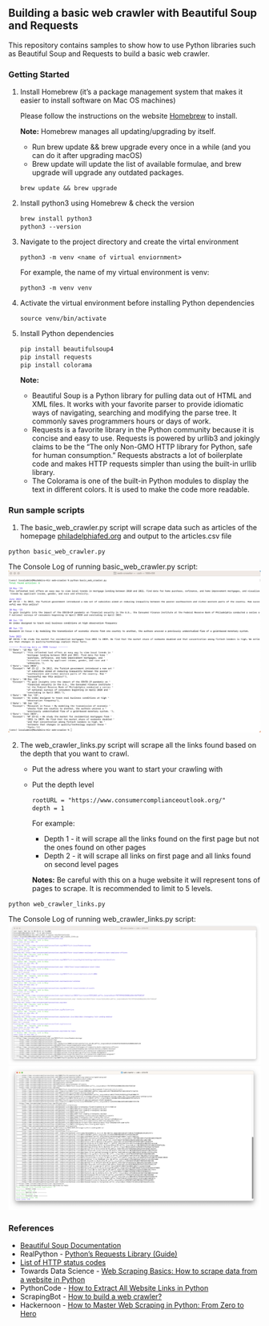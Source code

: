 ## **Building a basic web crawler with Beautiful Soup and Requests**
This repository contains samples to show how to use Python libraries such as Beautiful Soup and Requests to build a basic web crawler.

### **Getting Started**
1. Install Homebrew (it’s a package management system that makes it easier to install software on Mac OS machines)
    
    Please follow the instructions on the website [Homebrew](https://brew.sh/) to install.

    **Note:** Homebrew manages all updating/upgrading by itself.
    - Run brew update && brew upgrade every once in a while (and you can do it after upgrading macOS)
    - Brew update will update the list of available formulae, and brew upgrade will upgrade any outdated packages.
    ```
    brew update && brew upgrade
    ```
2. Install python3 using Homebrew & check the version
    ```
    brew install python3
    python3 --version
    ```
3. Navigate to the project directory and create the virtal environment
    ```
    python3 -m venv <name of virtual enviornment>
    ```
    For example, the name of my virtual environment is venv:
    ```
    python3 -m venv venv
    ```
4. Activate the virtual environment before installing Python dependencies
    ```
    source venv/bin/activate
    ```
5. Install Python dependencies
    ```
    pip install beautifulsoup4
    pip install requests
    pip install colorama
    ```
    **Note:**
    - Beautiful Soup is a Python library for pulling data out of HTML and XML files. It works with your favorite parser to provide idiomatic ways of navigating, searching and modifying the parse tree. It commonly saves programmers hours or days of work.
    - Requests is a favorite library in the Python community because it is concise and easy to use. Requests is powered by urllib3 and jokingly claims to be the “The only Non-GMO HTTP library for Python, safe for human consumption.” Requests abstracts a lot of boilerplate code and makes HTTP requests simpler than using the built-in urllib library.
    - The Colorama is one of the built-in Python modules to display the text in different colors. It is used to make the code more readable.

### **Run sample scripts**
1. The basic_web_crawler.py script will scrape data such as articles of the homepage [philadelphiafed.org](https://www.philadelphiafed.org/) and output to the articles.csv file 
```
python basic_web_crawler.py
```
The Console Log of running basic_web_crawler.py script:
![Console Log of running basic_web_crawler.py script](./images/Basic%20Web%20Crawler.png)


2. The web_crawler_links.py script will scrape all the links found based on the depth that you want to crawl.
    - Put the adress where you want to start your crawling with
    - Put the depth level
        ```
        rootURL = "https://www.consumercomplianceoutlook.org/"
        depth = 1
        ```
        For example:
    
        - Depth 1 - it will scrape all the links found on the first page but not the ones found on other pages
        - Depth 2 - it will scrape all links on first page and all links found on second level pages

        **Notes:** Be careful with this on a huge website it will represent tons of pages to scrape. It is recommended to limit to 5 levels.
```
python web_crawler_links.py
```
The Console Log of running web_crawler_links.py script:
![Console Log 1 of running web_crawler_links.py script](./images/Crawling%20URLs%20level%201-1.png)
![Console Log 2 of running web_crawler_links.py script](./images/Crawling%20URLs%20level%201-2.png)

### **References**
- [Beautiful Soup Documentation](https://beautiful-soup-4.readthedocs.io/en/latest/)
- RealPython - [Python’s Requests Library (Guide)](https://realpython.com/python-requests/)
- [List of HTTP status codes](https://en.wikipedia.org/wiki/List_of_HTTP_status_codes)
- Towards Data Science - [Web Scraping Basics: How to scrape data from a website in Python](https://towardsdatascience.com/web-scraping-basics-82f8b5acd45c)
- PythonCode - [How to Extract All Website Links in Python](https://www.thepythoncode.com/article/extract-all-website-links-python)
- ScrapingBot - [How to build a web crawler?](https://www.scraping-bot.io/how-to-build-a-web-crawler/)
- Hackernoon - [How to Master Web Scraping in Python: From Zero to Hero](https://hackernoon.com/how-to-master-web-scraping-in-python-from-zero-to-hero/)

